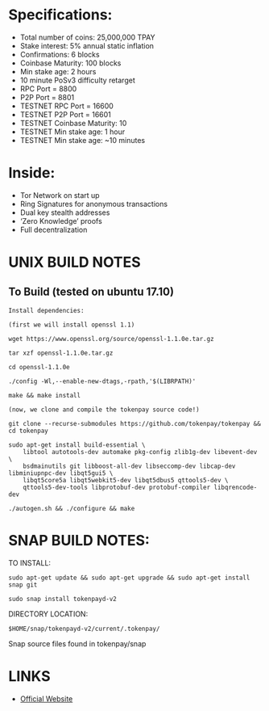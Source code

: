 Specifications:
==========================
* Total number of coins: 25,000,000 TPAY
* Stake interest: 5% annual static inflation
* Confirmations: 6 blocks
* Coinbase Maturity: 100 blocks
* Min stake age: 2 hours
* 10 minute PoSv3 difficulty retarget
* RPC Port = 8800
* P2P Port = 8801
* TESTNET RPC Port = 16600
* TESTNET P2P Port = 16601
* TESTNET Coinbase Maturity: 10
* TESTNET Min stake age: 1 hour
* TESTNET Min stake age: ~10 minutes

Inside:
==========================
* Tor Network on start up
* Ring Signatures for anonymous transactions
* Dual key stealth addresses
* ‘Zero Knowledge’ proofs
* Full decentralization

UNIX BUILD NOTES
================

To Build  (tested on ubuntu 17.10)
--------
```
Install dependencies: 

(first we will install openssl 1.1)

wget https://www.openssl.org/source/openssl-1.1.0e.tar.gz

tar xzf openssl-1.1.0e.tar.gz

cd openssl-1.1.0e

./config -Wl,--enable-new-dtags,-rpath,'$(LIBRPATH)'

make && make install

(now, we clone and compile the tokenpay source code!)

git clone --recurse-submodules https://github.com/tokenpay/tokenpay && cd tokenpay

sudo apt-get install build-essential \
    libtool autotools-dev automake pkg-config zlib1g-dev libevent-dev \
    bsdmainutils git libboost-all-dev libseccomp-dev libcap-dev libminiupnpc-dev libqt5gui5 \
    libqt5core5a libqt5webkit5-dev libqt5dbus5 qttools5-dev \
    qttools5-dev-tools libprotobuf-dev protobuf-compiler libqrencode-dev

./autogen.sh && ./configure && make
```


SNAP BUILD NOTES:
================

TO INSTALL:
```
sudo apt-get update && sudo apt-get upgrade && sudo apt-get install snap git
```
```
sudo snap install tokenpayd-v2
```

DIRECTORY LOCATION:

```
$HOME/snap/tokenpayd-v2/current/.tokenpay/
```

Snap source files found in tokenpay/snap




LINKS
==========================
* [Official Website](http://www.tokenpay.com/)

